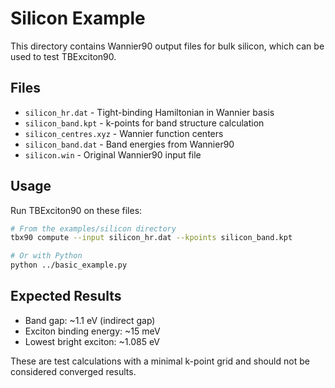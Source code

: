 # Silicon Example

This directory contains Wannier90 output files for bulk silicon, which can be used to test TBExciton90.

## Files

- `silicon_hr.dat` - Tight-binding Hamiltonian in Wannier basis
- `silicon_band.kpt` - k-points for band structure calculation
- `silicon_centres.xyz` - Wannier function centers
- `silicon_band.dat` - Band energies from Wannier90
- `silicon.win` - Original Wannier90 input file

## Usage

Run TBExciton90 on these files:

```bash
# From the examples/silicon directory
tbx90 compute --input silicon_hr.dat --kpoints silicon_band.kpt

# Or with Python
python ../basic_example.py
```

## Expected Results

- Band gap: ~1.1 eV (indirect gap)
- Exciton binding energy: ~15 meV
- Lowest bright exciton: ~1.085 eV

These are test calculations with a minimal k-point grid and should not be considered converged results.